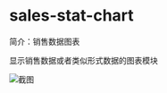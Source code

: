 # sales-stat-chart

简介：销售数据图表

显示销售数据或者类似形式数据的图表模块

![截图](https://img.alicdn.com/tfs/TB1FTv1bXGWBuNjy0FbXXb4sXXa-1834-842.png)
